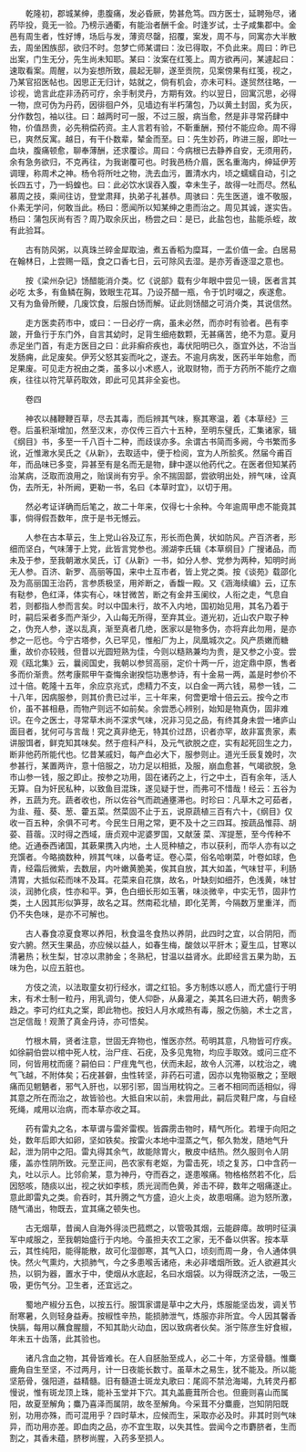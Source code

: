 <!-- { "loadSidebar": true } -->
　　乾隆初，郡城某绅，患腹痛，发必昏厥，势甚危笃。四方医士，延聘殆尽，诸药毕投，竟无一验。乃榜示通衢，有能治者酬千金。时逢岁试，士子咸集郡中。金邑有周生者，性好博，场后与发，薄资尽罄，招覆，案发，周不与，同寓亦大半散去，周坐困族邸，欲归不时。忽梦亡师某谓曰：汝已得取，不负此来。周曰：昨已出案，门生无分，先生尚未知耶。某曰：汝案在红笺上。周方欲再问，某遽起曰：速取看案。周醒，以为妄想所致，晨起无聊，遂至贡院，见案傍果有红笺，视之，乃某官招医帖也。因思正无归计，姑就之，倘有机会，亦未可料。遂贸然往略，一诊视，诡言此症非汤药可疗，余手制灵丹，方期有效。约以翌日，回寓沉思，必得一物，庶可伪为丹药，因徘徊户外，见墙边有半朽蒲包，乃以黄土封固，炙为灰，分作数包，袖以往。曰：越两时可一服，不过三服，病当愈，然是非寻常药肆中物，价值昂贵，必先稍偿药资。主人言若有验，不靳重酬，预付不能应命。周不得已，爽然反寓。越日，有干仆数辈，辇金而至。曰：先生妙药，昨进三服，即吐一血块，腹痛顿愈，聊奉薄酬，还求覆诊。周曰：今病根已去静养自安，无须用药，余有急务欲归，不克再往，为我谢覆可也。时我邑杨介眉，医名重海内，绅延伊芳调理，称周术之神。杨令将所吐之物，洗去血污，置清水内，顷之蠕蠕自动，引之长四五寸，乃一蚂蝗也。曰：此必饮水误吞入腹，幸未生子，故得一吐而尽。然私慕周之技，乘间往访，登堂肃拜，执弟子礼甚恭。周骇曰：先生医道，谁不敬服，仆素无学问，何敢当此。杨曰：愿闻所以知某绅之患而治之。周见其诚，遂实告。杨曰：蒲包灰尚有否？周乃取余灰出，杨尝之曰：是已，此盐包也，盐能杀蛭，故有此验耳。

　　古有防风粥，以真珠兰碎金犀取油，煮五香稻为糜耳，一盂价值一金。白居易在翰林日，上尝赐一瓯，食之口香七日，云可除风去湿。是亦芳香逐湿之意也。

　　按《梁州杂记》饧醋能消介类。忆《说部》载有少年眼中尝见一镜，医者言其必吃 太多，有鱼鳞在胸，致眼生花耳。乃设芥醋一瓶，令于饥时啜之，疾遂愈。又有为鱼骨所鲠，几废饮食，后服白饧而解。证此则饧醋之可消介类，其说信然。

　　走方医卖药市中，或曰：一日必疗一病，虽未必然，而亦时有验者。邑有李跛，开鱼行于东门外，自言其幼时，足背生细疮数颗，无甚痛苦，绝不为意。夏月赤足坐门首，有走方医目之曰：此非癣疥疾也，毒伏阳明已久，亟宜外达，不治当发肠痈，此足废矣。伊芳父怒其妄而叱之，遂去。不逾月病发，医药半年始愈，而足果废。可见走方祝由之类，虽多以小术惑人，讹取财物，而于方药所不能疗之痼疾，往往以符咒草药取效，即此可见其非全妄也。

　　卷四

　　神农以赭鞭鞭百草，尽去其毒，而后辨其气味，察其寒温，着《本草经》三卷。后虽积渐增加，然至汉末，亦仅传三百六十五种，至明东璧氏，汇集诸家，辑《纲目》书，多至一千八百十二种，而歧误亦多。余谓古书简而多阙，今书繁而多讹，近惟澉水吴氏之《从新》，去取适中，便于检阅，宜为人所脍炙。然届今甫百年，而品味已多变，异甚至有是名而无是物，肆中遂以他药代之。在医者但知某药治某病，泛取而浪用之，贻误尚有穷乎。余不揣固鄙，尝欲明出处，辨气味，诠真伪，去所无，补所阙，更勒一书，名曰《本草时宜》，以切于用。

　　然必考证详确而后笔之，故二十年来，仅得七十余种。今年逾周甲虑不能竟其事，倘得假吾数年，庶于是书无憾云。

　　人参在古本草云，生上党山谷及辽东，形长而色黄，状如防风。产百济者，形细而坚白，气味薄于上党，此皆言党参也。濒湖李氏辑《本草纲目》广搜诸品，而未及于参，至我朝澉水吴氏，订《从新》一书，如分人参、党参为两种，知明时尚无人参。百济、新罗、高丽等国，来中土互市者，皆上党之类。按《谈苑》载邵化及为高丽国王治药，言参质极坚，用斧断之，香馥一殿。又《涵海续编》云，辽东有鞑参，色红泽，体实有心，味甘微苦，断之有金井玉阑纹，人衔之走，气息自若，则都指人参而言矣。时以中国未行，故不入内地，国初始见用，其名乃着于时，嗣后采者多而产渐少，入山每无所得，至弃其业。道光初，近山农户取子种之，伪充人参，遂以乱真，渐至真者几绝，医家以是物多伪，亦将弃此勿用，是亦参之一厄也。今宁古塔参，久已罕见，惟船厂为上，凤凰城次之。风产质嫩而糖重，故价亦较贱，但昔以光圆短熟为佳，今则以糙熟兼均为贵，是又参之小变。尝观《瓯北集》云，曩阅国史，我朝以参贸高丽，定价十两一斤，迨定鼎中原，售者多而价渐贵。然考康熙甲午查悔余谢揆恺功惠参诗，有十金易一两，盖是时参价不过十倍。乾隆十五年，余应京兆式，虑精力不支，以白金一两六钱，易参一钱，二十八年，因病服参，则其价贵已过半，三十年来，何啻更增十倍云云。按今之市价，虽不甚相悬，而物产则远不如前矣。余尝悉心辨别，始知是物真伪，固非难识。在今之医士，寻常草木尚不深求气味，况非习见之品，有终其身未尝一堵庐山面目者，犹何可与言哉！究之真非绝无，特其价过昂，识者亦罕，故非富贵家，素讲服饵者，鲜克知其味矣。然于痘科产科，及元气欲脱之症，实有起死回生之力，断非他药所能代也。忆昔某戚妇，每产血必大下，服参则止。道光壬辰复娩时，次参甚行，某置两许，意十倍服之，功力足以相抵，及服，崩血愈甚，气竭欲脱，急市山参一钱，服之即止。按参之功用，固在诸药之上，行之中土，百有余年，活人无算。自为奸民私种，以致鱼目混珠，遂见疑于世，而弗可不惜哉！经云：五谷为养，五蔬为充。蔬者收也，所以佐谷气而疏通壅滞也。时珍曰：凡草木之可茹者，为韭、薤、葵、葱、藿五菜。然菜固不止于五，说原蔬植三百有六十，《纲目》仅收一百五种，余俱不可考。今民生日用之常，更不及十之三四耳。按蔬品惟蒜、胡荽、苜蓿。汉时得之西域，唐贞观中泥婆罗国，又献菠 菜、浑提葱，至今传种不绝。近通泰西诸国，其蔌果携入内地，土人觅种植之，市以获利，而华人亦有以之充馔者。今略摘数种，辨其气味，以备考证。卷心菜，俗名哈喇菜，叶卷如球，色青，经霜后微紫，去数层，内叶嫩黄脆美，俟其自放，其大如盖，气味甘平，利肠清胃，大抵似菘而味不及耳。花菜来自花旗，故名，叶缺刻如细芥，色浅黄，味甘淡，润肺化痰，性亦和平。笋，色白细长形如玉箸，味淡微辛，中实无节，固非竹类，土人因其形似笋芽，故名之耳。然南菘北植，即化芜菁，今隔数万里重洋，而仍不失色味，是亦不可解也。

　　古人春食凉夏食寒以养阳，秋食温冬食热以养阴，此四时之宜，以合阴阳，而安六腑。然天生果品，亦应候以益人，如春生梅，酸敛以平肝木；夏生瓜，甘寒以清暑热；秋生梨，甘凉以肃肺金；冬熟杞，甘温以益肾水。此即经言五果为助，五味为色，以应五脏也。

　　方伎之流，以法取童女初行经水，谓之红铅。多方制炼以惑人，而尤盛行于明末，有术士制一粒丹，用乳调匀，使人仰卧，从鼻灌之，美其名曰进大药，朝贵多趋之。李可灼红丸之案，即此物也。按妇人月水咸热有毒，服之伤脑，术士之言，岂足信哉！观萧了真金丹诗，亦可悟矣。

　　竹根木屑，贤者注意，世固无弃物也，惟医亦然。苟明其意，凡物皆可疗疾。如徐嗣伯尝以棺中死人枕，治尸疰、石疣，及多见鬼物，均应手取效。或问三症不同，何皆用枕而瘥？嗣伯曰：尸疰鬼气也，伏而未起，故令人沉滞，以枕治之，魂气飞越，不附体矣；石疣甚僻，虫性转坚，非药石可遣，因亦以鬼物驱散之；至眼痛而见魍魉者，邪气入肝也，以邪引邪，固当用枕钩之。三者不相同而适相似，得其意之所在而治之，故皆验也。大抵自宋以前，未尝用此，嗣后灵鞋尸席，与自经死绳，咸用以治病，而本草亦收之耳。

　　药有雷丸之名，本草谓与雷斧雷楔。皆霹雳击物时，精气所化。若埋于向阳之处，数年后即大如卵，坚如铁矣。按雷火本地中湿蒸之气，郁久勃发，随地气升起，泄为阴中之阳。雷丸得其余气，故能除胃火，散皮中结热。然久服则令人阴痿，盖亦性阴所致。元至正间，邑农家有老妪，为雷击死，顷之复苏，口中含药一丸，吐以示人。比邻俞某，意为神丹，夺而吞之，遂患喉痛。物格格然若不化，后因怒咳，随痰以出，视之状如李核，质光润而色黄，斧击不碎，数年之咽痛遂止。意此即雷丸之类。俞吞时，其升腾之气方盛，迫火上炎，故患咽痛。迨为怒所激，随气涌出，物既去，宜其痛之顿失也。

　　古无烟草，昔闽人自海外得淡巴菰燃之，以管吸其烟，云能辟瘴。故明时征滇军中咸服之，至我朝始盛行于内地。今虽担夫农工之家，无不备以供客。按本草云，其性纯阳，能得能散，故可化湿御寒，其气入口，顷刻而周一身，令人通体俱快。然火气熏灼，大损肺气，今之多患喉舌诸疮，未必非嗜烟所致。近人欲避其火热，以铜为器，置水于中，使烟从水底起，名曰水烟袋。以为得既济之法，一吸三吸，更伤气分。卫生者，还宜远之。

　　蜀地产椒分五色，以按五行。服饵家谓是草中之大丹，炼服能坚齿发，调关节耐寒暑，久则轻身益寿。按椒性辛热，能损肺泄气，炼服亦非所宜。今人因其馨香快膈，每用以蘸食腥膻，不知其助火动血，因以致病者伙矣。浙宁陈彦生好食椒，年未五十齿落，此其验也。

　　诸凡含血之物，其骨皆难长。在人自胚胎至成人，必二十年，方坚骨髓。惟麋鹿角自生至坚，不过两月，计一日夜能长数寸。虽草木之易生，犹不能及。所以能坚筋骨，强阳道，益精髓。旧有髓道士斑龙丸歌曰：尾闾不禁沧海竭，九转灵丹都慢说，惟有斑龙顶上珠，能补玉堂并下穴。其丸盖鹿茸所合也。但鹿则喜山而属阳，故夏至解角；麋乃喜泽而属阴，故冬至解角。今采茸不分麋鹿，岂知阴阳既别，功用亦殊，而可混用乎？四时草木，应候而生，采取亦必及时。非其时则气味异，而功用亦差。即血肉之品，亦不宜生取，以失其性。尝闻今之市麝脐者，生而割之，其香未蕴，脐秽尚腥，入药多至损人。

